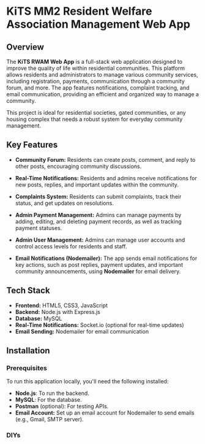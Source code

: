 # KiTS MM2 Resident Welfare Association Management Web App

## Overview

The **KiTS RWAM Web App** is a full-stack web application designed to improve the quality of life within residential communities. This platform allows residents and administrators to manage various community services, including registration, payments, communication through a community forum, and more. The app features notifications, complaint tracking, and email communication, providing an efficient and organized way to manage a community.

This project is ideal for residential societies, gated communities, or any housing complex that needs a robust system for everyday community management.

## Key Features

- **Community Forum:** Residents can create posts, comment, and reply to other posts, encouraging community discussions.

- **Real-Time Notifications:** Residents and admins receive notifications for new posts, replies, and important updates within the community.

- **Complaints System:** Residents can submit complaints, track their status, and get updates on resolutions.

- **Admin Payment Management:** Admins can manage payments by adding, editing, and deleting payment records, as well as tracking payment statuses.

- **Admin User Management:** Admins can manage user accounts and control access levels for residents and staff.

- **Email Notifications (Nodemailer):** The app sends email notifications for key actions, such as post replies, payment updates, and important community announcements, using **Nodemailer** for email delivery.

## Tech Stack

- **Frontend:** HTML5, CSS3, JavaScript
- **Backend:** Node.js with Express.js
- **Database:** MySQL
- **Real-Time Notifications:** Socket.io (optional for real-time updates)
- **Email Sending:** Nodemailer for email communication

## Installation

### Prerequisites

To run this application locally, you'll need the following installed:

- **Node.js**: To run the backend.
- **MySQL**: For the database.
- **Postman** (optional): For testing APIs.
- **Email Account:** Set up an email account for Nodemailer to send emails (e.g., Gmail, SMTP server).

### DIYs


